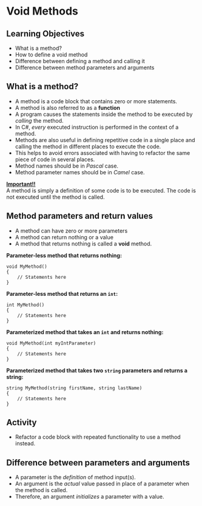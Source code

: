# Void Methods
## Learning Objectives
- What is a method?
- How to define a void method
- Difference between defining a method and calling it
- Difference between method parameters and arguments

## What is a method?
- A method is a code block that contains zero or more 
statements.
- A method is also referred to as a <b>function</b>
- A program causes the statements inside the method to 
be executed by <em>calling</em> the method.
- In C#, <em>every</em> executed instruction is performed 
in the context of a method.
- Methods are also useful in defining repetitive code 
in a single place and calling the method in different 
places to execute the code.
- This helps to avoid errors associated with having to 
refactor the same piece of code in several places.
- Method names should be in <em>Pascal</em> case.
- Method parameter names should be in <em>Camel</em> case.

<b><u>Important!!</b></u><br>
A method is simply a definition of some code is to be 
executed. The code is not executed until the method is called.

## Method parameters and return values
- A method can have zero or more parameters
- A method can return nothing or a value
- A method that returns nothing is called a <b>void</b> 
method.

<b>Parameter-less method that returns nothing:</b>
```
void MyMethod()
{
    // Statements here
}
```

<b>Parameter-less method that returns an `int`:</b>
```
int MyMethod()
{
    // Statements here
}
```

<b>Parameterized method that takes an `int` and returns nothing:</b>
```
void MyMethod(int myIntParameter)
{
    // Statements here
}
```

<b>Parameterized method that takes two `string` parameters and returns a string:</b>
```
string MyMethod(string firstName, string lastName)
{
    // Statements here
}
```

## Activity
- Refactor a code block with repeated functionality to 
use a method instead.

## Difference between parameters and arguments
- A parameter is the <em>definition</em> of method input(s).
- An argument is the <em>actual</em> value passed in place 
of a parameter when the method is called.
- Therefore, an argument <em>initializes</em> a parameter 
with a value.